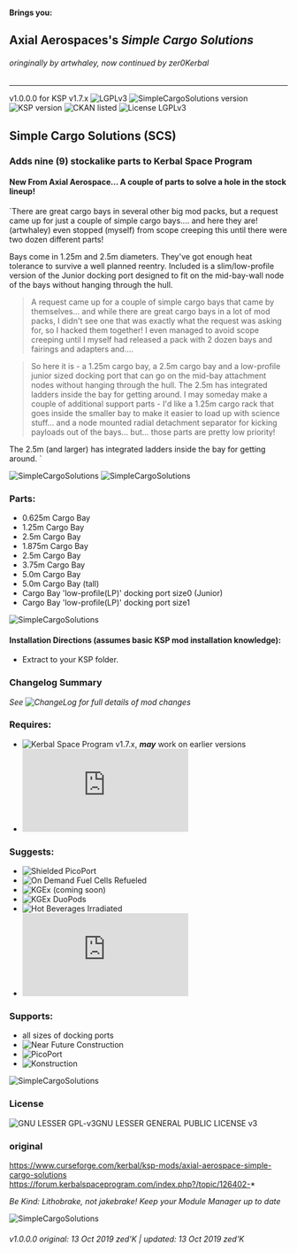 <!-- Readme.md v1.0.0.0
SimpleCargoSolutions (SCS)
created: 17 Aug 18
updated: 13 Oct 19 -->

#### Brings you:
## Axial Aerospaces's *Simple Cargo Solutions*
###### *oringinally by artwhaley, now continued by zer0Kerbal*
---
v1.0.0.0 for KSP v1.7.x
![LGPLv3](https://i.postimg.cc/DzxM7BJp/lgplv3-44x15.png)
![SimpleCargoSolutions version](https://img.shields.io/badge/MOD%20version-1.0.0.0-orange.svg?style=flat-square)
![KSP version](https://img.shields.io/badge/KSP%20version-1.7.x-66ccff.svg?style=flat-square)
![CKAN listed](https://img.shields.io/badge/CKAN-Indexed-brightgreen.svg)
![License LGPLv3](https://img.shields.io/badge/License-LGPLv3-lightgreen)

## Simple Cargo Solutions (SCS)
### Adds nine (9) stockalike parts to Kerbal Space Program
#### New From Axial Aerospace...  A couple of parts to solve a hole in the stock lineup!  

`There are great cargo bays in several other big mod packs, but a request came up for just a couple of simple cargo bays.... and here they are!  (artwhaley) even stopped (myself) from scope creeping this until there were two dozen different parts!

Bays come in 1.25m and 2.5m diameters.  They've got enough heat tolerance to survive a well planned reentry.  Included is a slim/low-profile version of the Junior docking port designed to fit on the mid-bay-wall node of the bays without hanging through the hull.

> A request came up for a couple of simple cargo bays that came by themselves... and while there are great cargo bays in a lot of mod packs, I didn't see one that was exactly what the request was asking for, so I hacked them together! I even managed to avoid scope creeping until I myself had released a pack with 2 dozen bays and fairings and adapters and....

> So here it is - a 1.25m cargo bay, a 2.5m cargo bay and a low-profile junior sized docking port that can go on the mid-bay attachment nodes without hanging through the hull. The 2.5m has integrated ladders inside the bay for getting around. I may someday make a couple of additional support parts - I'd like a 1.25m cargo rack that goes inside the smaller bay to make it easier to load up with science stuff... and a node mounted radial detachment separator for kicking payloads out of the bays... but... those parts are pretty low priority! 

The 2.5m (and larger) has integrated ladders inside the bay for getting around. `

![SimpleCargoSolutions](https://i.imgur.com/eCWQnU9.png)
![SimpleCargoSolutions]()
### Parts:
 + 0.625m Cargo Bay
 + 1.25m Cargo Bay
 + 2.5m Cargo Bay
 + 1.875m Cargo Bay
 + 2.5m Cargo Bay
 + 3.75m Cargo Bay
 + 5.0m Cargo Bay
 + 5.0m Cargo Bay (tall)
 + Cargo Bay 'low-profile(LP)' docking port size0 (Junior)
 + Cargo Bay 'low-profile(LP)' docking port size1

 ![SimpleCargoSolutions](https://i.imgur.com/gRyM196.png)
#### Installation Directions (assumes basic KSP mod installation knowledge):
- Extract to your KSP folder.

### Changelog Summary
*See ![ChangeLog](https://github.com/zer0Kerbal/KGRx/SimpleCargoSolutions/Changelog.cfg) for full details of mod changes*

### Requires:
 * ![Kerbal Space Program](https://kerbalspaceprogram.com) v1.7.x, ***may*** work on earlier versions
 * ![ModuleManager](http://forum.kerbalspaceprogram.com/index.php?/topic/50533-*)

### Suggests:
 * ![Shielded PicoPort](https://spacedock.info/mod/2245/PicoPort%20Shielded)
 * ![On Demand Fuel Cells Refueled](https://github.com/zer0Kerbal/ODFCr)
 * ![KGEx (coming soon)](https://github.com/zer0Kerbal/KGEx)
 * ![KGEx DuoPods](https://github.com/zer0Kerbal/KGEx/DuoPods)
 * ![Hot Beverages Irradiated](https://github.com/zer0Kerbal/HotBeverageIrradiated)
 * ![Kerbal Change Log](https://forum.kerbalspaceprogram.com/index.php?/topic/179207-*)

### Supports:
 * all sizes of docking ports
 * ![Near Future Construction]()
 * ![PicoPort]()
 * ![Konstruction]()

 ![SimpleCargoSolutions](https://i.imgur.com/KWBcVRW.png)
### License
![GNU LESSER GPL-v3]()GNU LESSER GENERAL PUBLIC LICENSE v3

### original
https://www.curseforge.com/kerbal/ksp-mods/axial-aerospace-simple-cargo-solutions
https://forum.kerbalspaceprogram.com/index.php?/topic/126402-*

 *Be Kind: Lithobrake, not jakebrake! Keep your Module Manager up to date*

 ![SimpleCargoSolutions](https://i.imgur.com/RW12Uq4.png)
 ###### v1.0.0.0 original: 13 Oct 2019 zed'K | updated: 13 Oct 2019 zed'K
<!--
CC BY-NC-SA-4.0
zer0Kerbal-->
